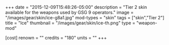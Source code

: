 +++
date = "2015-12-09T15:48:26-05:00"
description = "Tier 2 skin available for the weapons used by GSG 9 operators."
image = "/images/gear/skin/ice-g8a1.jpg"
mod-types = "skin"
tags = ["skin","Tier 2"]
title = "Ice"
thumbnail = "/images/gear/skin/ice-th.png"
type = "weapon-mod"

[cost]
  renown = ""
  credits = "180"
  units = ""
+++
